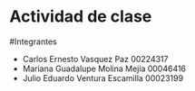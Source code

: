 # Actividad de clase

#Integrantes

- Carlos Ernesto Vasquez Paz        00224317
- Mariana Guadalupe Molina Mejia   00046416
- Julio Eduardo Ventura Escamilla  00023199